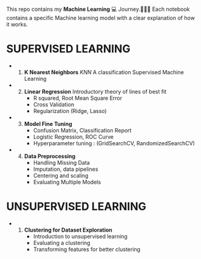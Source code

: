 This repo contains my **Machine Learning** 💻 Journey.🚶🏽‍♂️
Each notebook contains a specific Machine learning model with a clear explanation of how it works. 
# SUPERVISED LEARNING
- 1. **K Nearest Neighbors** _KNN_
     A classification Supervised Machine Learning
     
- 2. **Linear Regression**
     Introductory theory of lines of best fit
     - R squared, Root Mean Square Error
     - Cross Validation
     - Regularization (Ridge, Lasso)
    
- 3. **Model Fine Tuning**
     - Confusion Matrix, Classification Report
     - Logistic Regression, ROC Curve
     - Hyperparameter tuning : (GridSearchCV, RandomizedSearchCV)

- 4. **Data Preprocessing**
     - Handling Missing Data
     - Imputation, data pipelines
     - Centering and scaling
     - Evaluating Multiple Models
    
# UNSUPERVISED LEARNING
- 1. **Clustering for Dataset Exploration**
     - Introduction to unsupervised learning
     - Evaluating a clustering
     - Transforming features for better clustering
     
 
